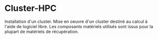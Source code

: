 # Cluster-HPC
Installation d'un cluster. Mise en oeuvre d'un cluster destiné au calcul à l'aide de logiciel libre. Les composants matériels utilisés sont issus pour la plupart de matériels de récupération.
